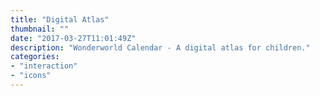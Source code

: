 ```yaml
---
title: "Digital Atlas"
thumbnail: ""
date: "2017-03-27T11:01:49Z"
description: "Wonderworld Calendar - A digital atlas for children."
categories: 
- "interaction"
- "icons"
---
```


